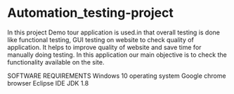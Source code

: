 # Automation_testing-project

In this project Demo tour application is used.in that overall testing is done like functional testing, GUI testing on website to check quality of application. It helps to improve quality of website and save time for manually doing testing. In this application our main objective is to check the functionality available on the site.

SOFTWARE REQUIREMENTS
 Windows 10 operating system
Google chrome browser
Eclipse IDE
JDK 1.8
